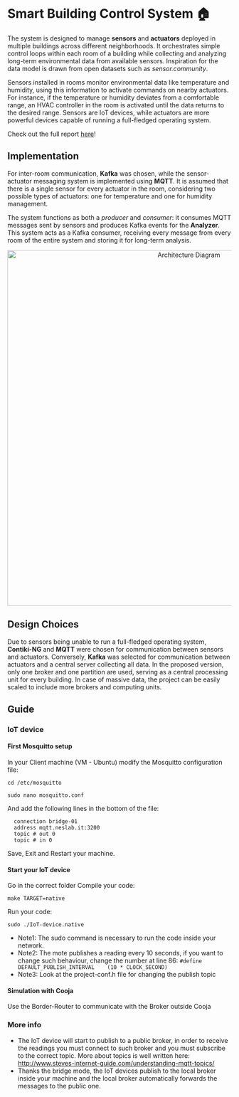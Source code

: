 # Smart Building Control System :house:

The system is designed to manage **sensors** and **actuators** deployed in multiple buildings across different neighborhoods. It orchestrates simple control loops within each room of a building while collecting and analyzing long-term environmental data from available sensors. Inspiration for the data model is drawn from open datasets such as _sensor.community_.

Sensors installed in rooms monitor environmental data like temperature and humidity, using this information to activate commands on nearby actuators. For instance, if the temperature or humidity deviates from a comfortable range, an HVAC controller in the room is activated until the data returns to the desired range. Sensors are IoT devices, while actuators are more powerful devices capable of running a full-fledged operating system.

Check out the full report [here](Report.pdf)!

## Implementation

For inter-room communication, **Kafka** was chosen, while the sensor-actuator messaging system is implemented using **MQTT**. It is assumed that there is a single sensor for every actuator in the room, considering two possible types of actuators: one for temperature and one for humidity management.

The system functions as both a _producer_ and _consumer_: it consumes MQTT messages sent by sensors and produces Kafka events for the **Analyzer**. This system acts as a Kafka consumer, receiving every message from every room of the entire system and storing it for long-term analysis.

<p align="center">
  <img src="https://github.com/MarcoBendinelli/Smart-Building-Control-System/assets/79930488/3d517fb3-c8bb-4d98-817b-94b4f46e5694" alt="Architecture Diagram" width="800">
</p>

## Design Choices

Due to sensors being unable to run a full-fledged operating system, **Contiki-NG** and **MQTT** were chosen for communication between sensors and actuators. Conversely, **Kafka** was selected for communication between actuators and a central server collecting all data. In the proposed version, only one broker and one partition are used, serving as a central processing unit for every building. In case of massive data, the project can be easily scaled to include more brokers and computing units.

## Guide

### IoT device

#### First Mosquitto setup
In your Client machine (VM - Ubuntu) modify the Mosquitto configuration file:
```shell
cd /etc/mosquitto
```
```shell
sudo nano mosquitto.conf
```
And add the following lines in the bottom of the file:
```shell
  connection bridge-01
  address mqtt.neslab.it:3200
  topic # out 0
  topic # in 0
```
Save, Exit and Restart your machine.

#### Start your IoT device
Go in the correct folder
Compile your code:
```shell
make TARGET=native
```
Run your code:
```shell
sudo ./IoT-device.native
```
- Note1: The sudo command is necessary to run the code inside your network.
- Note2: The mote publishes a reading every 10 seconds, if you want to change such behaviour, change the number at line 86: `#define DEFAULT_PUBLISH_INTERVAL    (10 * CLOCK_SECOND)`
- Note3: Look at the project-conf.h file for changing the publish topic
  
#### Simulation with Cooja
Use the Border-Router to communicate with the Broker outside Cooja

### More info
 - The IoT device will start to publish to a public broker, in order to receive the readings you must connect to such broker and you must subscribe to the correct topic. 
More about topics is well written here: http://www.steves-internet-guide.com/understanding-mqtt-topics/
- Thanks the bridge mode, the IoT devices publish to the local broker inside your machine and the local broker automatically forwards the messages to the public one.

